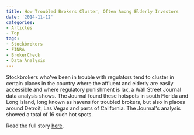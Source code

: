 ```yaml
---
title: How Troubled Brokers Cluster, Often Among Elderly Investors
date: '2014-11-12'
categories:
- Articles
- Top
tags:
- Stockbrokers
- FINRA
- BrokerCheck
- Data Analysis
---
```

Stockbrokers who've been in trouble with regulators tend to cluster in certain places in the country where the affluent and elderly are easily accessible and where regulatory punishment is lax, a Wall Street Journal data analysis shows. The Journal found these hotspots in south Florida and Long Island, long known as havens for troubled brokers, but also in places around Detroit, Las Vegas and parts of California. The Journal's analysis showed a total of 16 such hot spots.

Read the full story [here](https://www.wsj.com/articles/how-troubled-brokers-cluster-often-among-elderly-investors-1415763019).